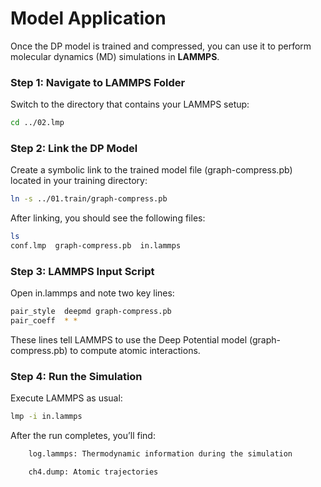 # Model Application


Once the DP model is trained and compressed, you can use it to perform molecular dynamics (MD) simulations in **LAMMPS**.


### Step 1: Navigate to LAMMPS Folder

Switch to the directory that contains your LAMMPS setup:

```bash
cd ../02.lmp
```
### Step 2: Link the DP Model

Create a symbolic link to the trained model file (graph-compress.pb) located in your training directory:
```bash
ln -s ../01.train/graph-compress.pb
```
After linking, you should see the following files:
```bash
ls
conf.lmp  graph-compress.pb  in.lammps
```

### Step 3: LAMMPS Input Script

Open in.lammps and note two key lines:
```bash
pair_style  deepmd graph-compress.pb
pair_coeff  * *
```
These lines tell LAMMPS to use the Deep Potential model (graph-compress.pb) to compute atomic interactions.

### Step 4: Run the Simulation

Execute LAMMPS as usual:
```bash
lmp -i in.lammps
```
After the run completes, you’ll find:
```bash
    log.lammps: Thermodynamic information during the simulation

    ch4.dump: Atomic trajectories

```
